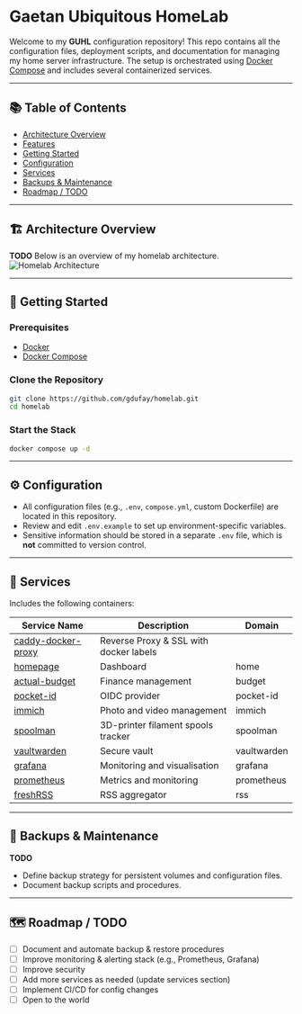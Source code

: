 # Gaetan Ubiquitous HomeLab

Welcome to my **GUHL** configuration repository! This repo contains all the configuration files, deployment scripts, and documentation for managing my home server infrastructure. The setup is orchestrated using [Docker Compose](https://docs.docker.com/compose/) and includes several containerized services.

---

## 📚 Table of Contents

- [Architecture Overview](#architecture-overview)
- [Features](#features)
- [Getting Started](#getting-started)
- [Configuration](#configuration)
- [Services](#services)
- [Backups & Maintenance](#backups--maintenance)
- [Roadmap / TODO](#roadmap--todo)

---

## 🏗️ Architecture Overview

**TODO**
Below is an overview of my homelab architecture.  
![Homelab Architecture](./assets/architecture.png)
<!-- Replace with the actual path to your image -->

---

## 🚀 Getting Started

### Prerequisites

- [Docker](https://docs.docker.com/get-docker/)
- [Docker Compose](https://docs.docker.com/compose/install/)

### Clone the Repository

```bash
git clone https://github.com/gdufay/homelab.git
cd homelab
```

### Start the Stack

```bash
docker compose up -d
```

---

## ⚙️ Configuration

- All configuration files (e.g., `.env`, `compose.yml`, custom Dockerfile) are located in this repository.
- Review and edit `.env.example` to set up environment-specific variables.
- Sensitive information should be stored in a separate `.env` file, which is **not** committed to version control.

---

## 🧩 Services

Includes the following containers:

| Service Name                                                             | Description                            | Domain      |
|--------------                                                            |---------------------------------       |---------    |
| [caddy-docker-proxy](https://github.com/lucaslorentz/caddy-docker-proxy) | Reverse Proxy & SSL with docker labels |             |
| [homepage](https://gethomepage.dev)                                      | Dashboard                              | home        |
| [actual-budget](https://actualbudget.org)                                | Finance management                     | budget      |
| [pocket-id](https://pocket-id.org)                                       | OIDC provider                          | pocket-id   |
| [immich](https://docs.immich.app)                                        | Photo and video management             | immich      |
| [spoolman](https://github.com/Donkie/Spoolman)                           | 3D-printer filament spools tracker     | spoolman    |
| [vaultwarden](https://github.com/dani-garcia/vaultwarden)                | Secure vault                           | vaultwarden |
| [grafana](https://grafana.com/docs)                                      | Monitoring and visualisation           | grafana     |
| [prometheus](https://prometheus.io)                                      | Metrics and monitoring                 | prometheus  |
| [freshRSS](https://freshrss.org)                                         | RSS aggregator                         | rss         |

---

## 🔄 Backups & Maintenance


**TODO**
- Define backup strategy for persistent volumes and configuration files.
- Document backup scripts and procedures.

---

## 🗺️ Roadmap / TODO

- [ ] Document and automate backup & restore procedures
- [ ] Improve monitoring & alerting stack (e.g., Prometheus, Grafana)
- [ ] Improve security
- [ ] Add more services as needed (update services section)
- [ ] Implement CI/CD for config changes
- [ ] Open to the world
